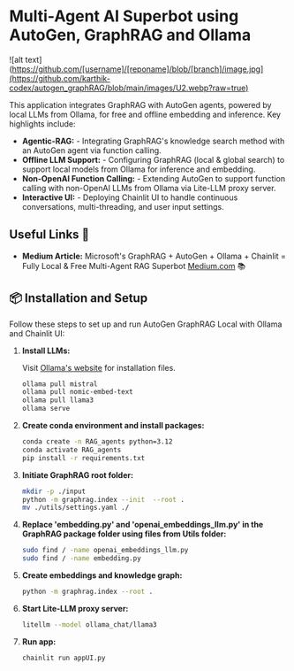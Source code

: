 # Multi-Agent AI Superbot using AutoGen, GraphRAG and Ollama

![alt text](https://github.com/[username]/[reponame]/blob/[branch]/image.jpg](https://github.com/karthik-codex/autogen_graphRAG/blob/main/images/U2.webp?raw=true)

This application integrates GraphRAG with AutoGen agents, powered by local LLMs from Ollama, for free and offline embedding and inference. Key highlights include:
 - **Agentic-RAG:** - Integrating GraphRAG's knowledge search method with an AutoGen agent via function calling.
 - **Offline LLM Support:** - Configuring GraphRAG (local & global search) to support local models from Ollama for inference
 and embedding.
 - **Non-OpenAI Function Calling:** - Extending AutoGen to support function calling with non-OpenAI LLMs from Ollama via Lite-LLM proxy
server.
 - **Interactive UI:** - Deploying Chainlit UI to handle continuous conversations, multi-threading, and user input settings.

## Useful Links 🔗

- **Medium Article:** Microsoft's GraphRAG + AutoGen + Ollama + Chainlit = Fully Local & Free Multi-Agent RAG Superbot [Medium.com](https://medium.com/@karthik.codex/microsofts-graphrag-autogen-ollama-chainlit-fully-local-free-multi-agent-rag-superbot-61ad3759f06f) 📚

## 📦 Installation and Setup

Follow these steps to set up and run AutoGen GraphRAG Local with Ollama and Chainlit UI:

1. **Install LLMs:**

    Visit [Ollama's website](https://ollama.com/) for installation files.

    ```bash
    ollama pull mistral
    ollama pull nomic-embed-text
    ollama pull llama3
    ollama serve
    ```

2. **Create conda environment and install packages:**
    ```bash
    conda create -n RAG_agents python=3.12
    conda activate RAG_agents
    pip install -r requirements.txt
    ```    
3. **Initiate GraphRAG root folder:**
    ```bash
    mkdir -p ./input
    python -m graphrag.index --init  --root .
    mv ./utils/settings.yaml ./
    ```      
4. **Replace 'embedding.py' and 'openai_embeddings_llm.py' in the GraphRAG package folder using files from Utils folder:**
    ```bash
    sudo find / -name openai_embeddings_llm.py
    sudo find / -name embedding.py
    ```      
5. **Create embeddings and knowledge graph:**
    ```bash
    python -m graphrag.index --root .
    ```         
6. **Start Lite-LLM proxy server:**
    ```bash
    litellm --model ollama_chat/llama3
    ```    
7. **Run app:**
    ```bash
    chainlit run appUI.py
    ```                
